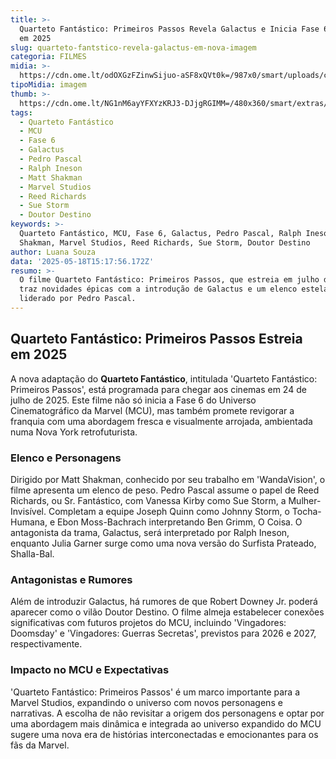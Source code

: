 ```yaml
---
title: >-
  Quarteto Fantástico: Primeiros Passos Revela Galactus e Inicia Fase 6 do MCU
  em 2025
slug: quarteto-fantstico-revela-galactus-em-nova-imagem
categoria: FILMES
midia: >-
  https://cdn.ome.lt/odOXGzFZinwSijuo-aSF8xQVt0k=/987x0/smart/uploads/conteudo/fotos/Screenshot_2025-05-18_at_07.50.39.png
tipoMidia: imagem
thumb: >-
  https://cdn.ome.lt/NG1nM6ayYFXYzKRJ3-DJjgRGIMM=/480x360/smart/extras/conteudos/Screenshot_2025-05-18_at_07.50.39.png
tags:
  - Quarteto Fantástico
  - MCU
  - Fase 6
  - Galactus
  - Pedro Pascal
  - Ralph Ineson
  - Matt Shakman
  - Marvel Studios
  - Reed Richards
  - Sue Storm
  - Doutor Destino
keywords: >-
  Quarteto Fantástico, MCU, Fase 6, Galactus, Pedro Pascal, Ralph Ineson, Matt
  Shakman, Marvel Studios, Reed Richards, Sue Storm, Doutor Destino
author: Luana Souza
data: '2025-05-18T15:17:56.172Z'
resumo: >-
  O filme Quarteto Fantástico: Primeiros Passos, que estreia em julho de 2025,
  traz novidades épicas com a introdução de Galactus e um elenco estelar
  liderado por Pedro Pascal.
---
```


## Quarteto Fantástico: Primeiros Passos Estreia em 2025

<blockquote class="twitter-tweet"><a href="https://twitter.com/user/status/1924114577001693227"></a></blockquote>

A nova adaptação do **Quarteto Fantástico**, intitulada 'Quarteto Fantástico: Primeiros Passos', está programada para chegar aos cinemas em 24 de julho de 2025. Este filme não só inicia a Fase 6 do Universo Cinematográfico da Marvel (MCU), mas também promete revigorar a franquia com uma abordagem fresca e visualmente arrojada, ambientada numa Nova York retrofuturista.

<blockquote class="twitter-tweet"><a href="https://twitter.com/user/status/1924112569091907736"></a></blockquote>

### Elenco e Personagens

<blockquote class="twitter-tweet"><a href="https://twitter.com/user/status/1924111170299945404"></a></blockquote>

Dirigido por Matt Shakman, conhecido por seu trabalho em 'WandaVision', o filme apresenta um elenco de peso. Pedro Pascal assume o papel de Reed Richards, ou Sr. Fantástico, com Vanessa Kirby como Sue Storm, a Mulher-Invisível. Completam a equipe Joseph Quinn como Johnny Storm, o Tocha-Humana, e Ebon Moss-Bachrach interpretando Ben Grimm, O Coisa. O antagonista da trama, Galactus, será interpretado por Ralph Ineson, enquanto Julia Garner surge como uma nova versão do Surfista Prateado, Shalla-Bal.

### Antagonistas e Rumores

Além de introduzir Galactus, há rumores de que Robert Downey Jr. poderá aparecer como o vilão Doutor Destino. O filme almeja estabelecer conexões significativas com futuros projetos do MCU, incluindo 'Vingadores: Doomsday' e 'Vingadores: Guerras Secretas', previstos para 2026 e 2027, respectivamente.

### Impacto no MCU e Expectativas

'Quarteto Fantástico: Primeiros Passos' é um marco importante para a Marvel Studios, expandindo o universo com novos personagens e narrativas. A escolha de não revisitar a origem dos personagens e optar por uma abordagem mais dinâmica e integrada ao universo expandido do MCU sugere uma nova era de histórias interconectadas e emocionantes para os fãs da Marvel.
